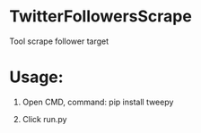 # TwitterFollowersScrape
Tool scrape follower target

# Usage:

  1. Open CMD, command: pip install tweepy
  
  2. Click run.py
